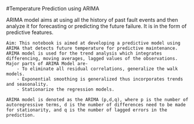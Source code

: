 #Temperature Prediction using ARIMA

ARIMA model aims at using all the history of past fault events
and then analyze it for forecasting or predicting the future
failure. It is in the form of predictive features.

```
Aim: This notebook is aimed at developing a predictive model using ARIMA that detects future temperature for predictive maintenance.
ARIMA model is used for the trend analysis which integrates differencing, moving averages, lagged values of the observations.
Major parts of ARIMA Model are-    
    - To eliminate all residual correlations, generalize the walk models. 
    - Exponential smoothing is generalized thus incorporates trends and seasonality.
    - Stationarize the regression models.

ARIMA model is denoted as the ARIMA (p,d,q), where p is the number of autoregressive terms, d is the number of differences need to be made for stationarity, and q is the number of lagged errors in the prediction.



                   
